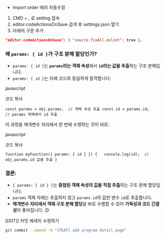 
* import order 에러 자동수정 

1. CMD + , 로 setting 접속
2. editor.codeActionsOnSave 검색 후 settings.json 열기
3. 아래의 구문 추가

```json
"editor.codeActionsOnSave": { "source.fixAll.eslint": true },
```
	
### **왜 `params: { id }`가 구조 분해 할당인가?**

- `params: { id }`는 **`params`라는 객체 속성**에서 **`id`라는 값을 추출**하는 구조 분해입니다.
- `params: { id }`는 아래 코드와 동일하게 동작합니다:

javascript

코드 복사

`const params = obj.params;  // 객체 속성 추출 const id = params.id;       // params 객체에서 id 추출`

이 과정을 매개변수 자리에서 한 번에 수행하는 것이 바로:

javascript

코드 복사

`function myFunction({ params: { id } }) {   console.log(id);  // obj.params.id 값을 추출 }`

### **결론:**

- `{ params: { id } }`는 **중첩된 객체 속성의 값을 직접 추출**하는 구조 분해 할당입니다.
- `params` 객체 자체는 추출하지 않고 `params.id`의 값만 변수 `id`로 추출합니다.
- **매개변수 자리에서 객체 구조 분해 할당**을 바로 수행할 수 있어 **가독성과 코드 간결성**이 좋아집니다. 😊


[[GIT]] 커밋 메세지 수정하기

```bash
git commit --amend -m "[FEAT] add program detail page"

```